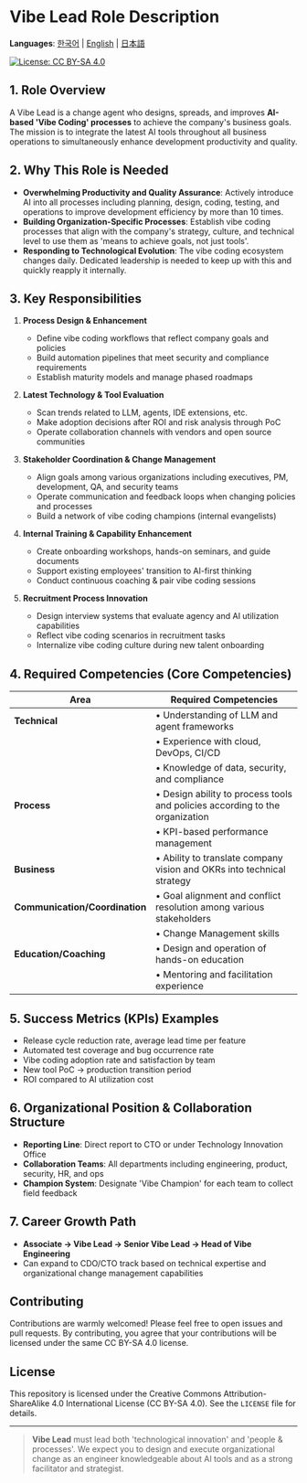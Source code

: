 # Vibe Lead Role Description

**Languages**: [한국어](README.ko.md) | [English](README.md) | [日本語](README.jp.md)

[![License: CC BY-SA 4.0](https://licensebuttons.net/l/by-sa/4.0/80x15.png)](https://creativecommons.org/licenses/by-sa/4.0/)

## 1. Role Overview

A Vibe Lead is a change agent who designs, spreads, and improves **AI-based 'Vibe Coding' processes** to achieve the company's business goals. The mission is to integrate the latest AI tools throughout all business operations to simultaneously enhance development productivity and quality.

## 2. Why This Role is Needed

* **Overwhelming Productivity and Quality Assurance**: Actively introduce AI into all processes including planning, design, coding, testing, and operations to improve development efficiency by more than 10 times.
* **Building Organization-Specific Processes**: Establish vibe coding processes that align with the company's strategy, culture, and technical level to use them as 'means to achieve goals, not just tools'.
* **Responding to Technological Evolution**: The vibe coding ecosystem changes daily. Dedicated leadership is needed to keep up with this and quickly reapply it internally.

## 3. Key Responsibilities

1. **Process Design & Enhancement**

   * Define vibe coding workflows that reflect company goals and policies
   * Build automation pipelines that meet security and compliance requirements
   * Establish maturity models and manage phased roadmaps

2. **Latest Technology & Tool Evaluation**

   * Scan trends related to LLM, agents, IDE extensions, etc.
   * Make adoption decisions after ROI and risk analysis through PoC
   * Operate collaboration channels with vendors and open source communities

3. **Stakeholder Coordination & Change Management**

   * Align goals among various organizations including executives, PM, development, QA, and security teams
   * Operate communication and feedback loops when changing policies and processes
   * Build a network of vibe coding champions (internal evangelists)

4. **Internal Training & Capability Enhancement**

   * Create onboarding workshops, hands-on seminars, and guide documents
   * Support existing employees' transition to AI-first thinking
   * Conduct continuous coaching & pair vibe coding sessions

5. **Recruitment Process Innovation**

   * Design interview systems that evaluate agency and AI utilization capabilities
   * Reflect vibe coding scenarios in recruitment tasks
   * Internalize vibe coding culture during new talent onboarding

## 4. Required Competencies (Core Competencies)

| Area | Required Competencies |
| --- | --- |
| **Technical** | • Understanding of LLM and agent frameworks |
| | • Experience with cloud, DevOps, CI/CD |
| | • Knowledge of data, security, and compliance |
| **Process** | • Design ability to process tools and policies according to the organization |
| | • KPI-based performance management |
| **Business** | • Ability to translate company vision and OKRs into technical strategy |
| **Communication/Coordination** | • Goal alignment and conflict resolution among various stakeholders |
| | • Change Management skills |
| **Education/Coaching** | • Design and operation of hands-on education |
| | • Mentoring and facilitation experience |

## 5. Success Metrics (KPIs) Examples

* Release cycle reduction rate, average lead time per feature
* Automated test coverage and bug occurrence rate
* Vibe coding adoption rate and satisfaction by team
* New tool PoC → production transition period
* ROI compared to AI utilization cost

## 6. Organizational Position & Collaboration Structure

* **Reporting Line**: Direct report to CTO or under Technology Innovation Office
* **Collaboration Teams**: All departments including engineering, product, security, HR, and ops
* **Champion System**: Designate 'Vibe Champion' for each team to collect field feedback

## 7. Career Growth Path

* **Associate → Vibe Lead → Senior Vibe Lead → Head of Vibe Engineering**
* Can expand to CDO/CTO track based on technical expertise and organizational change management capabilities

## Contributing

Contributions are warmly welcomed! Please feel free to open issues and pull requests. By contributing, you agree that your contributions will be licensed under the same CC BY-SA 4.0 license.

## License

This repository is licensed under the Creative Commons Attribution-ShareAlike 4.0 International License (CC BY-SA 4.0). See the `LICENSE` file for details.

---

> **Vibe Lead** must lead both 'technological innovation' and 'people & processes'. We expect you to design and execute organizational change as an engineer knowledgeable about AI tools and as a strong facilitator and strategist.